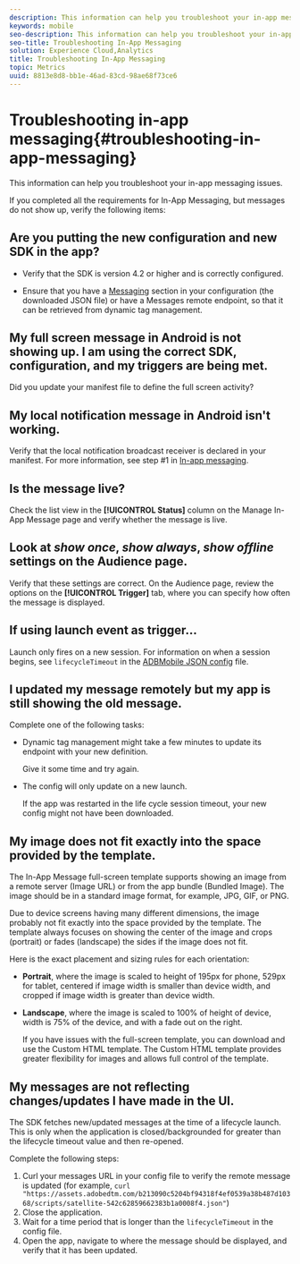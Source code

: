 ```yaml
---
description: This information can help you troubleshoot your in-app messaging issues.
keywords: mobile
seo-description: This information can help you troubleshoot your in-app messaging issues.
seo-title: Troubleshooting In-App Messaging
solution: Experience Cloud,Analytics
title: Troubleshooting In-App Messaging
topic: Metrics
uuid: 8813e8d8-bb1e-46ad-83cd-98ae68f73ce6
---
```


# Troubleshooting in-app messaging{#troubleshooting-in-app-messaging}

This information can help you troubleshoot your in-app messaging issues.

 If you completed all the requirements for In-App Messaging, but messages do not show up, verify the following items: 

## Are you putting the new configuration and new SDK in the app?

* Verify that the SDK is version 4.2 or higher and is correctly configured. 

* Ensure that you have a [Messaging](/help/using/in-app-messaging/in-app-messaging.md) section in your configuration (the downloaded JSON file) or have a Messages remote endpoint, so that it can be retrieved from dynamic tag management.

## My full screen message in Android is not showing up. I am using the correct SDK, configuration, and my triggers are being met.

Did you update your manifest file to define the full screen activity?

## My local notification message in Android isn't working.

  Verify that the local notification broadcast receiver is declared in your manifest. For more information, see step #1 in [In-app messaging](/help/android/messaging-main/messaging/messaging.md).

## Is the message live?

  Check the list view in the **[!UICONTROL Status]** column on the Manage In-App Message page and verify whether the message is live. 

## Look at *show once*, *show always*, *show offline* settings on the Audience page.

  Verify that these settings are correct. On the Audience page, review the options on the **[!UICONTROL Trigger]** tab, where you can specify how often the message is displayed.

## If using launch event as trigger...

  Launch only fires on a new session. For information on when a session begins, see `lifecycleTimeout` in the [ADBMobile JSON config](/help/ios/configuration/json-config/json-config.md) file.

## I updated my message remotely but my app is still showing the old message.

Complete one of the following tasks: 

* Dynamic tag management might take a few minutes to update its endpoint with your new definition. 
  
  Give it some time and try again. 

* The config will only update on a new launch. 
  
  If the app was restarted in the life cycle session timeout, your new config might not have been downloaded.

## My image does not fit exactly into the space provided by the template.

The In-App Message full-screen template supports showing an image from a remote server (Image URL) or from the app bundle (Bundled Image). The image should be in a standard image format, for example, JPG, GIF, or PNG. 
  
Due to device screens having many different dimensions, the image probably not fit exactly into the space provided by the template. The template always focuses on showing the center of the image and crops (portrait) or fades (landscape) the sides if the image does not fit. 
  
Here is the exact placement and sizing rules for each orientation: 
  
* **Portrait**, where the image is scaled to height of 195px for phone, 529px for tablet, centered if image width is smaller than device width, and cropped if image width is greater than device width. 

* **Landscape**, where the image is scaled to 100% of height of device, width is 75% of the device, and with a fade out on the right.
  
  If you have issues with the full-screen template, you can download and use the Custom HTML template. The Custom HTML template provides greater flexibility for images and allows full control of the template.

## My messages are not reflecting changes/updates I have made in the UI.

The SDK fetches new/updated messages at the time of a lifecycle launch. This is only when the application is closed/backgrounded for greater than the lifecycle timeout value and then re-opened. 

Complete the following steps: 

  1. Curl your messages URL in your config file to verify the remote message is updated (for example, `curl "https://assets.adobedtm.com/b213090c5204bf94318f4ef0539a38b487d10368/scripts/satellite-542c62859662383b1a0008f4.json"`) 
  1. Close the application.  
  1. Wait for a time period that is longer than the `lifecycleTimeout` in the config file. 
  1. Open the app, navigate to where the message should be displayed, and verify that it has been updated.